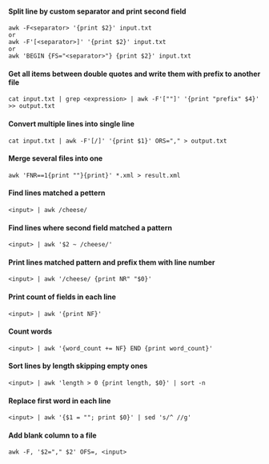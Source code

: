 #### Split line by custom separator and print second field
```
awk -F<separator> '{print $2}' input.txt
or
awk -F'[<separator>]' '{print $2}' input.txt
or
awk 'BEGIN {FS="<separator>"} {print $2}' input.txt
```

#### Get all items between double quotes and write them with prefix to another file
```
cat input.txt | grep <expression> | awk -F'[""]' '{print "prefix" $4}' >> output.txt
```

#### Convert multiple lines into single line
```
cat input.txt | awk -F'[/]' '{print $1}' ORS="," > output.txt
```

#### Merge several files into one
```
awk 'FNR==1{print ""}{print}' *.xml > result.xml
```

#### Find lines matched a pettern
```
<input> | awk /cheese/
```

#### Find lines where second field matched a pattern
```
<input> | awk '$2 ~ /cheese/'
```

#### Print lines matched pattern and prefix them with line number
```
<input> | awk '/cheese/ {print NR" "$0}'
```

#### Print count of fields in each line
```
<input> | awk '{print NF}'
```

#### Count words 
```
<input> | awk '{word_count += NF} END {print word_count}'
```

#### Sort lines by length skipping empty ones
```
<input> | awk 'length > 0 {print length, $0}' | sort -n
```

#### Replace first word in each line
```
<input> | awk '{$1 = ""; print $0}' | sed 's/^ //g'
```

#### Add blank column to a file
```
awk -F, '$2="," $2' OFS=, <input>
```


